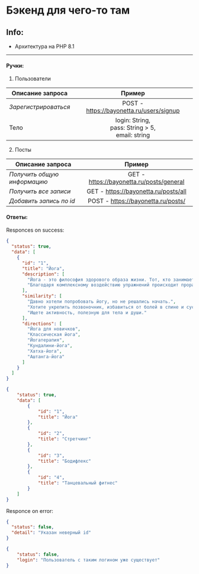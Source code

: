 # Бэкенд для чего-то там



## **Info:**

- Архитектура на PHP 8.1

----

#### Ручки:
1. Пользователи

| Описание запроса       |                         Пример                          | 
| ------------- |:-------------------------------------------------------:| 
| _Зарегистрироваться_    |        POST - https://bayonetta.ru/users/signup         | 
| Тело| login: String,<br/> pass: String > 5,<br/>email: string |


2. Посты

| Описание запроса               |                                 Пример                                  | 
|--------------------------------|:-----------------------------------------------------------------------:| 
| _Получить общую информацию_    |                GET - https://bayonetta.ru/posts/general                 | 
| _Получить все записи_          |                  GET - https://bayonetta.ru/posts/all                   |
| _Добавить запись по id_        |                 POST - https://bayonetta.ru/posts/<id>                  |


#### Ответы:

Responces on success:
```json
{
  "status": true,
  "data": [
    {
      "id": "1",
      "title": "Йога",
      "description": [
        "Йога - это философия здорового образа жизни. Тот, кто занимается йогой, становится здоровее и выносливее, после занятий чувствует прилив сил, а также с новой силой может ощутить вкус к жизни.",
        "Благодаря комплексному воздействию упражнений происходит проработка всех групп мышц, тренировка суставов, улучшается циркуляция крови. Кроме того, упражнения дарят отличное настроение, заряжают бодростью и помогают противостоять стрессам."
      ],
      "similarity": [
        "Давно хотели попробовать йогу, но не решались начать.",
        "Хотите укрепить позвоночник, избавиться от болей в спине и суставах.",
        "Ищете активность, полезную для тела и души."
      ],
      "directions": [
        "Йога для новичков",
        "Классическая йога",
        "Йогатерапия",
        "Кундалини-йога",
        "Хатха-йога",
        "Аштанга-йога"
      ]
    }
  ]
}
```
```json
{
	"status": true,
	"data": [
		{
			"id": "1",
			"title": "Йога"
		},
		{
			"id": "2",
			"title": "Стретчинг"
		},
		{
			"id": "3",
			"title": "Бодифлекс"
		},
		{
			"id": "4",
			"title": "Танцевальный фитнес"
		}
	]
}
```
Responce on error:
```json
{
  "status": false,
  "detail": "Указан неверный id"
}
```
```json
{
	"status": false,
	"login": "Пользователь с таким логином уже существует"
}
```






